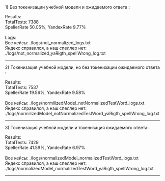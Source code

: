 <p>1) Без токенизации учебной модели и ожидаемого ответа : </p>
	Results: <br>
	TotalTests: 7388<br>
	SpellerRate 50.05%, YandexRate 9.77% <br><br>
Logs: <br>
Все кейсы: ./logs/not_normalized_logs.txt <br>
Яндекс справился, а наш спеллер нет: ./logs/not_normalized_yaRigth_spellWrong_log.txt

------------------------------------------------------------------------------------------

<p>2) Токенизация учебной модели, но без токенизации ожидаемого ответа : </p>
		Results: <br>
		TotalTests: 7537 <br>
		SpellerRate 19.56%, YandexRate 9.58% <br><br>
Все кейсы: ./logs/normilizedModel_notNormalizedTestWord_logs.txt<br>
Яндекс справился, а наш спеллер нет: ./logs/normilizedModel_notNormalizedTestWord_yaRigth_spellWrong_log.txt

------------------------------------------------------------------------------------------
<p>3) Токенизация учебной модели и токенизация ожидаемого ответа: </p>
		Results:<br>
		TotalTests: 7429<br>
		SpellerRate 41.59%, YandexRate 6.97%<br><br>
Все кейсы: ./logs/normalizedModel_normalizedTestWord_logs.txt<br>
Яндекс справился, а наш спеллер нет: ./logs/normalizedModel_normalizedTestWord_yaRigth_spellWrong_log.txt

------------------------------------------------------------------------------------------
